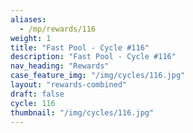 ```yaml
---
aliases:
  - /mp/rewards/116
weight: 1
title: "Fast Pool - Cycle #116"
description: "Fast Pool - Cycle #116"
nav_heading: "Rewards"
case_feature_img: "/img/cycles/116.jpg"
layout: "rewards-combined"
draft: false
cycle: 116
thumbnail: "/img/cycles/116.jpg"
---
```

